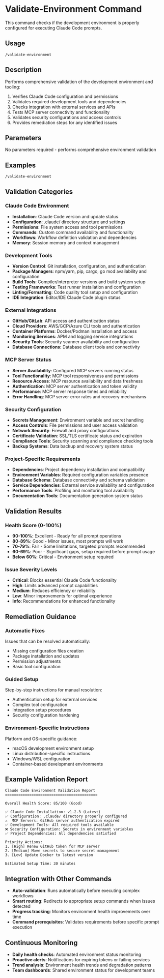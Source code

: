 # Validate-Environment Command

This command checks if the development environment is properly configured for executing Claude Code prompts.

## Usage
```
/validate-environment
```

## Description
Performs comprehensive validation of the development environment and tooling:
1. Verifies Claude Code configuration and permissions
2. Validates required development tools and dependencies
3. Checks integration with external services and APIs
4. Tests MCP server connectivity and functionality
5. Validates security configurations and access controls
6. Provides remediation steps for any identified issues

## Parameters
No parameters required - performs comprehensive environment validation

## Examples
```bash
/validate-environment
```

## Validation Categories

### Claude Code Environment
- **Installation**: Claude Code version and update status
- **Configuration**: .claude/ directory structure and settings
- **Permissions**: File system access and tool permissions
- **Commands**: Custom command availability and functionality
- **Workflows**: Workflow definition validation and dependencies
- **Memory**: Session memory and context management

### Development Tools
- **Version Control**: Git installation, configuration, and authentication
- **Package Managers**: npm/yarn, pip, cargo, go mod availability and configuration
- **Build Tools**: Compiler/interpreter versions and build system setup
- **Testing Frameworks**: Test runner installation and configuration
- **Linting/Formatting**: Code quality tool setup and configuration
- **IDE Integration**: Editor/IDE Claude Code plugin status

### External Integrations
- **GitHub/GitLab**: API access and authentication status
- **Cloud Providers**: AWS/GCP/Azure CLI tools and authentication
- **Container Platforms**: Docker/Podman installation and access
- **Monitoring Services**: APM and logging service integrations
- **Security Tools**: Security scanner availability and configuration
- **Database Connections**: Database client tools and connectivity

### MCP Server Status
- **Server Availability**: Configured MCP servers running status
- **Tool Functionality**: MCP tool responsiveness and permissions
- **Resource Access**: MCP resource availability and data freshness
- **Authentication**: MCP server authentication and token validity
- **Performance**: MCP server response times and reliability
- **Error Handling**: MCP server error rates and recovery mechanisms

### Security Configuration
- **Secrets Management**: Environment variable and secret handling
- **Access Controls**: File permissions and user access validation
- **Network Security**: Firewall and proxy configurations
- **Certificate Validation**: SSL/TLS certificate status and expiration
- **Compliance Tools**: Security scanning and compliance checking tools
- **Backup Systems**: Data backup and recovery system status

### Project-Specific Requirements
- **Dependencies**: Project dependency installation and compatibility
- **Environment Variables**: Required configuration variables presence
- **Database Schema**: Database connectivity and schema validation
- **Service Dependencies**: External service availability and configuration
- **Performance Tools**: Profiling and monitoring tool availability
- **Documentation Tools**: Documentation generation system status

## Validation Results

### Health Score (0-100%)
- **90-100%**: Excellent - Ready for all prompt operations
- **80-89%**: Good - Minor issues, most prompts will work
- **70-79%**: Fair - Some limitations, targeted prompts recommended
- **60-69%**: Poor - Significant gaps, setup required before prompt usage
- **Below 60%**: Critical - Environment setup required

### Issue Severity Levels
- **Critical**: Blocks essential Claude Code functionality
- **High**: Limits advanced prompt capabilities
- **Medium**: Reduces efficiency or reliability
- **Low**: Minor improvements for optimal experience
- **Info**: Recommendations for enhanced functionality

## Remediation Guidance

### Automatic Fixes
Issues that can be resolved automatically:
- Missing configuration files creation
- Package installation and updates
- Permission adjustments
- Basic tool configuration

### Guided Setup
Step-by-step instructions for manual resolution:
- Authentication setup for external services
- Complex tool configuration
- Integration setup procedures
- Security configuration hardening

### Environment-Specific Instructions
Platform and OS-specific guidance:
- macOS development environment setup
- Linux distribution-specific instructions
- Windows/WSL configuration
- Container-based development environments

## Example Validation Report

```
Claude Code Environment Validation Report
==========================================

Overall Health Score: 85/100 (Good)

✅ Claude Code Installation: v1.2.3 (Latest)
✅ Configuration: .claude/ directory properly configured
⚠️  MCP Servers: GitHub server authentication expired
✅ Development Tools: All required tools available
❌ Security Configuration: Secrets in environment variables
✅ Project Dependencies: All dependencies satisfied

Priority Actions:
1. [High] Renew GitHub token for MCP server
2. [Medium] Move secrets to secure secret management
3. [Low] Update Docker to latest version

Estimated Setup Time: 30 minutes
```

## Integration with Other Commands
- **Auto-validation**: Runs automatically before executing complex workflows
- **Smart routing**: Redirects to appropriate setup commands when issues detected
- **Progress tracking**: Monitors environment health improvements over time
- **Command prerequisites**: Validates requirements before specific prompt execution

## Continuous Monitoring
- **Daily health checks**: Automated environment status monitoring
- **Proactive alerts**: Notifications for expiring tokens or failing services
- **Trend analysis**: Environment health trends and degradation patterns
- **Team dashboards**: Shared environment status for development teams